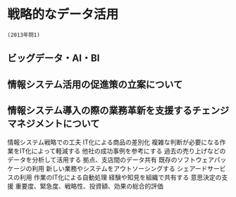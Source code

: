 # 戦略的なデータ活用
	(2013年問1)
## ビッグデータ・AI・BI

## 情報システム活用の促進策の立案について
## 情報システム導入の際の業務革新を支援するチェンジマネジメントについて
情報システム戦略での工夫
	IT化による商品の差別化
	複雑な判断が必要になる作業をIT化によって軽減する
	他社の成功事例を参考にする
	過去の売り上げなどのデータを分析して活用する
	拠点、支店間のデータ共有
	既存のソフトウェアパッケージの利用
	新しい業務やシステムをアウトソーシングする
	シェアードサービスの利用
	作業のIT化による自動処理
	経験や知見を組織で共有する
	意思決定の支援
	重要度、緊急度、戦略性、投資額、効果の総合的評価